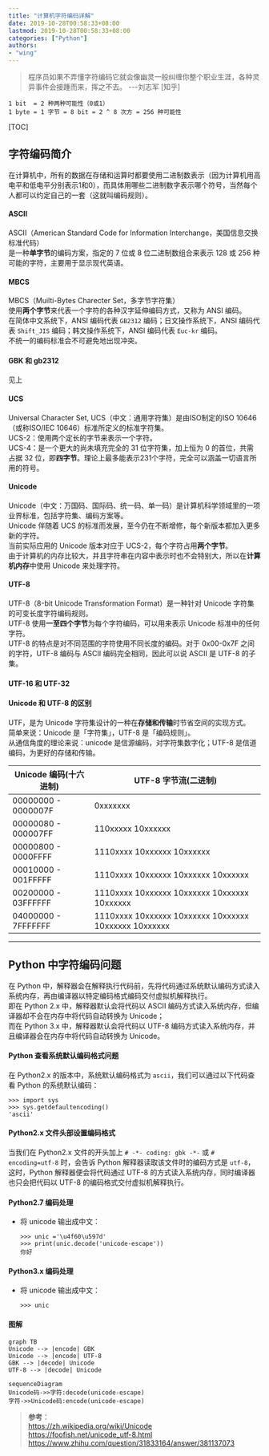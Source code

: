 ```yaml
---
title: "计算机字符编码详解"
date: 2019-10-28T00:58:33+08:00
lastmod: 2019-10-28T00:58:33+08:00
categories: ["Python"]
authors:
- "wing"
---
```


> 程序员如果不弄懂字符编码它就会像幽灵一般纠缠你整个职业生涯，各种灵异事件会接踵而来，挥之不去。    ---刘志军 [知乎]

```
1 bit  = 2 种两种可能性（0或1）
1 byte = 1 字节 = 8 bit = 2 ^ 8 次方 = 256 种可能性
```

[TOC]

## 字符编码简介
在计算机中，所有的数据在存储和运算时都要使用二进制数表示（因为计算机用高电平和低电平分别表示1和0），而具体用哪些二进制数字表示哪个符号，当然每个人都可以约定自己的一套（这就叫编码规则）。

#### ASCII
ASCII（American Standard Code for Information Interchange，美国信息交换标准代码）</br>
是一种**单字节**的编码方案，指定的 7 位或 8 位二进制数组合来表示 128 或 256 种可能的字符，主要用于显示现代英语。

#### MBCS
MBCS（Muilti-Bytes Charecter Set，多字节字符集）</br>
使用**两个字节**来代表一个字符的各种汉字延伸编码方式，又称为 ANSI 编码。</br>
在简体中文系统下，ANSI 编码代表 `GB2312` 编码；日文操作系统下，ANSI 编码代表 `Shift_JIS` 编码；韩文操作系统下，ANSI 编码代表 `Euc-kr` 编码。</br>
不统一的编码标准会不可避免地出现冲突。

#### GBK 和 gb2312
见上

#### UCS
Universal Character Set, UCS（中文：通用字符集）是由ISO制定的ISO 10646（或称ISO/IEC 10646）标准所定义的标准字符集。</br>
UCS-2：使用两个定长的字节来表示一个字符。</br>
UCS-4：是一个更大的尚未填充完全的 31 位字符集，加上恒为 0 的首位，共需占据 32 位，即**四字节**。理论上最多能表示231个字符，完全可以涵盖一切语言所用的符号。

#### Unicode
Unicode（中文：万国码、国际码、统一码、单一码）是计算机科学领域里的一项业界标准，包括字符集、编码方案等。</br>
Unicode 伴随着 UCS 的标准而发展，至今仍在不断增修，每个新版本都加入更多新的字符。</br>
当前实际应用的 Unicode 版本对应于 UCS-2，每个字符占用**两个字节**。</br>
由于计算机的内存比较大，并且字符串在内容中表示时也不会特别大，所以在**计算机内存**中使用 Unicode 来处理字符。

#### UTF-8
UTF-8（8-bit Unicode Transformation Format）是一种针对 Unicode 字符集 的可变长度字符编码规则。</br>
UTF-8 使用**一至四个字节**为每个字符编码，可以用来表示 Unicode 标准中的任何字符。</br>
UTF-8 的特点是对不同范围的字符使用不同长度的编码。对于 0x00-0x7F 之间的字符，UTF-8 编码与 ASCII 编码完全相同，因此可以说 ASCII 是 UTF-8 的子集。

#### UTF-16 和 UTF-32


#### Unicode 和 UTF-8 的区别
UTF，是为 Unicode 字符集设计的一种在**存储和传输**时节省空间的实现方式。</br>
简单来说：Unicode 是「字符集」，UTF-8 是「编码规则」。</br>
从通信角度的理论来说：unicode 是信源编码，对字符集数字化；UTF-8 是信道编码，为更好的存储和传输。

| Unicode 编码(十六进制) | UTF-8 字节流(二进制)                                  |
| ---------------------- | ----------------------------------------------------- |
| 00000000 - 0000007F    | 0xxxxxxx                                              |
| 00000080 - 000007FF    | 110xxxxx 10xxxxxx                                     |
| 00000800 - 0000FFFF    | 1110xxxx 10xxxxxx 10xxxxxx                            |
| 00010000 - 001FFFFF    | 1110xxxx 10xxxxxx 10xxxxxx 10xxxxxx                   |
| 00200000 - 03FFFFFF    | 1110xxxx 10xxxxxx 10xxxxxx 10xxxxxx 10xxxxxx          |
| 04000000 - 7FFFFFFF    | 1110xxxx 10xxxxxx 10xxxxxx 10xxxxxx 10xxxxxx 10xxxxxx |

---

## Python 中字符编码问题
在 Python 中，解释器会在解释执行代码前，先将代码通过系统默认编码方式读入系统内存，再由编译器以特定编码格式编码交付虚拟机解释执行。</br>
即在 Python 2.x 中，解释器默认会将代码以 ASCII 编码方式读入系统内存，但编译器却不会在内存中将代码自动转换为 Unicode；</br>
而在 Python 3.x 中，解释器默认会将代码以 UTF-8 编码方式读入系统内存，并且编译器会在内存中将代码自动转换为 Unicode。

#### Python 查看系统默认编码格式问题
在 Python2.x 的版本中，系统默认编码格式为 `ascii`，我们可以通过以下代码查看 Python 的系统默认编码：
```
>>> import sys
>>> sys.getdefaultencoding()
'ascii'
```

#### Python2.x 文件头部设置编码格式
当我们在 Python2.x 文件的开头加上 `# -*- coding: gbk -*-` 或 `# encoding=utf-8` 时，会告诉 Python 解释器读取该文件时的编码方式是 `utf-8`，这时，Python 解释器便会将代码通过 UTF-8 的方式读入系统内存，同时编译器也只会把代码以 UTF-8 的编码格式交付虚拟机解释执行。

#### Python2.7 编码处理
- 将 unicode 输出成中文：
    ```
    >>> unic ='\u4f60\u597d'
    >>> print(unic.decode('unicode-escape'))
    你好
    ```
    
#### Python3.x 编码处理
- 将 unicode 输出成中文：
    ```
    >>> unic
    ```

#### 图解
```mermaid
graph TB
Unicode --> |encode| GBK
Unicode --> |encode| UTF-8
GBK --> |decode| Unicode
UTF-8 --> |decode| Unicode
```

```mermaid
sequenceDiagram
Unicode码->>字符:decode(unicode-escape)
字符->>Unicode码:encode(unicode-escape)
```


>**参考**：    
https://zh.wikipedia.org/wiki/Unicode</br>
https://foofish.net/unicode_utf-8.html</br>
https://www.zhihu.com/question/31833164/answer/381137073